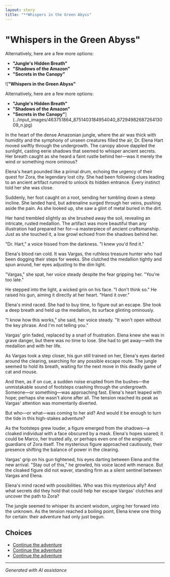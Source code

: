 ```yaml
---
layout: story
title: "**Whispers in the Green Abyss"
---
```


# **"Whispers in the Green Abyss"**

Alternatively, here are a few more options:

* **"Jungle's Hidden Breath"**
* **"Shadows of the Amazon"**
* **"Secrets in the Canopy"**

![**"Whispers in the Green Abyss"**

Alternatively, here are a few more options:

* **"Jungle's Hidden Breath"**
* **"Shadows of the Amazon"**
* **"Secrets in the Canopy"**](../input_images/463751864_8751403184954040_8729498268726413009_n.jpg)

In the heart of the dense Amazonian jungle, where the air was thick with humidity and the symphony of unseen creatures filled the air, Dr. Elena Hart moved swiftly through the undergrowth. The canopy above dappled the sunlight, casting eerie shadows that seemed to whisper ancient secrets. Her breath caught as she heard a faint rustle behind her—was it merely the wind or something more ominous?

Elena's heart pounded like a primal drum, echoing the urgency of their quest for Zora, the legendary lost city. She had been following clues leading to an ancient artifact rumored to unlock its hidden entrance. Every instinct told her she was close.

Suddenly, her foot caught on a root, sending her tumbling down a steep incline. She landed hard, but adrenaline surged through her veins, pushing aside the pain. As she looked up, she saw a glint of metal buried in the dirt.

Her hand trembled slightly as she brushed away the soil, revealing an intricate, rusted medallion. The artifact was more beautiful than any illustration had prepared her for—a masterpiece of ancient craftsmanship. Just as she touched it, a low growl echoed from the shadows behind her.

"Dr. Hart," a voice hissed from the darkness. "I knew you'd find it."

Elena's blood ran cold. It was Vargas, the ruthless treasure hunter who had been dogging their steps for weeks. She clutched the medallion tightly and spun around, her eyes adjusting to the dim light.

"Vargas," she spat, her voice steady despite the fear gripping her. "You're too late."

He stepped into the light, a wicked grin on his face. "I don't think so." He raised his gun, aiming it directly at her heart. "Hand it over."

Elena's mind raced. She had to buy time, to figure out an escape. She took a deep breath and held up the medallion, its surface glinting ominously.

"I know how this works," she said, her voice steady. "It won't open without the key phrase. And I'm not telling you."

Vargas' grin faded, replaced by a snarl of frustration. Elena knew she was in grave danger, but there was no time to lose. She had to get away—with the medallion and with her life.

As Vargas took a step closer, his gun still trained on her, Elena's eyes darted around the clearing, searching for any possible escape route. The jungle seemed to hold its breath, waiting for the next move in this deadly game of cat and mouse.

And then, as if on cue, a sudden noise erupted from the bushes—the unmistakable sound of footsteps crashing through the undergrowth. Someone—or something—was approaching fast. Elena's heart leaped with hope; perhaps she wasn't alone after all. The tension reached its peak as Vargas' attention was momentarily diverted.

But who—or what—was coming to her aid? And would it be enough to turn the tide in this high-stakes adventure?

As the footsteps grew louder, a figure emerged from the shadows—a cloaked individual with a face obscured by a mask. Elena's hopes soared; it could be Marco, her trusted ally, or perhaps even one of the enigmatic guardians of Zora itself. The mysterious figure approached cautiously, their presence shifting the balance of power in the clearing.

Vargas' grip on his gun tightened, his eyes darting between Elena and the new arrival. "Stay out of this," he growled, his voice laced with menace. But the cloaked figure did not waver, standing firm as a silent sentinel between Vargas and Elena.

Elena's mind raced with possibilities. Who was this mysterious ally? And what secrets did they hold that could help her escape Vargas' clutches and uncover the path to Zora?

The jungle seemed to whisper its ancient wisdom, urging her forward into the unknown. As the tension reached a boiling point, Elena knew one thing for certain: their adventure had only just begun.


## Choices

* [Continue the adventure](./289641143_5461602423934149_1613512193125880228_n)
* [Continue the adventure](./20221014_153920)
* [Continue the adventure](./20221113_162309)


---
*Generated with AI assistance*
